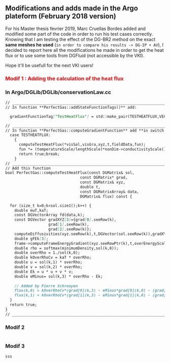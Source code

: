 ## Modifications and adds made in the Argo plateform (February 2018 version)
For his Master thesis fevrier 2019, Marc Cruellas Bordes added and modified some part of the code in order to run his test cases correctly. 
Knowing that I am testing the effect of the DG-BR2 method on the exact **same meshes he used** (`in order to compare his results -> DG-IP + AV`), I decided to report here all the modifications he made in order to get the heat flux or to use some tools from DGFluid (not accessible by the VKI).

Hope it'll be usefull for the next VKI users!

### <span style="color: red"> Modif 1 : Adding the calculation of the heat flux </span>
### In Argo/DGLib/DGLib/conservationLaw.cc

```markdown
// _______________________________________________________________________________ 
// In function **PerfectGas::addStateFunctionTags()** add:

  gradientFunctionTag["TestHeatFlux"] = std::make_pair(TESTHEATFLUX,VECTOR);

// _______________________________________________________________________________ 
// In function **PerfectGas::computeGradientFunction** add **in switch (tag)**:
  case TESTHEATFLUX:
    {
      computeTestHeatFlux(*visSol,visGra,xyz,t,fieldData,fun);
      fun *= (temperatureScale/lengthScale)*nonDim->conductivityScale();
      return true;break;
    }
// _______________________________________________________________________________  
// Add this function
bool PerfectGas::computeTestHeatFlux(const DGMatrix& sol,
                                 const DGMatrix* grad,
                                 const DGMatrix& xyz,
                                 double t,
                                 const DGMatrixArray& data,
                                 DGMatrix& flux) const {

  for (size_t k=0;k<sol.size1();k++) {
    double muT,kaT;
    const DGVectorArray fd(data,k);
    const DGVector gradXYZ[3]={grad[0].seeRow(k),
                   grad[1].seeRow(k),
                   grad[2].seeRow(k)};
    computeDiffusivities(xyz.seeRow(k),t,DGVector(sol.seeRow(k)),gradXYZ,fd,muT,kaT);
    double gFEk[3];
    frame->computeFrameEnergyGradient(xyz.seeRowPtr(k),t,overEnergyScale,gFEk);
    double rho = softmax(minimumDensity,sol(k,0));
    double overRho = 1./sol(k,0);
    double kOverRhoCv = kaT * overRho;
    double u = sol(k,1) * overRho;
    double v = sol(k,2) * overRho;
    double Ek = u * u + v * v;
    double eMinus= sol(k,3) * overRho - Ek;
    
    // Added by Pierre Schrooyen
    flux(k,0) = kOverRhoCv*(grad[0](k,3) - eMinus*grad[0](k,0) - (grad[0](k,1)*u + grad[0](k,2)*v)+rho*gFEk[0]); 
    flux(k,1) = kOverRhoCv*(grad[1](k,3) - eMinus*grad[1](k,0) - (grad[1](k,1)*u + grad[1](k,2)*v)+rho*gFEk[1]); 
  }
  return true;
}
// _______________________________________________________________________________ 
```

### Modif 2

```markdown


```


### Modif 3

```markdown
sss

```
